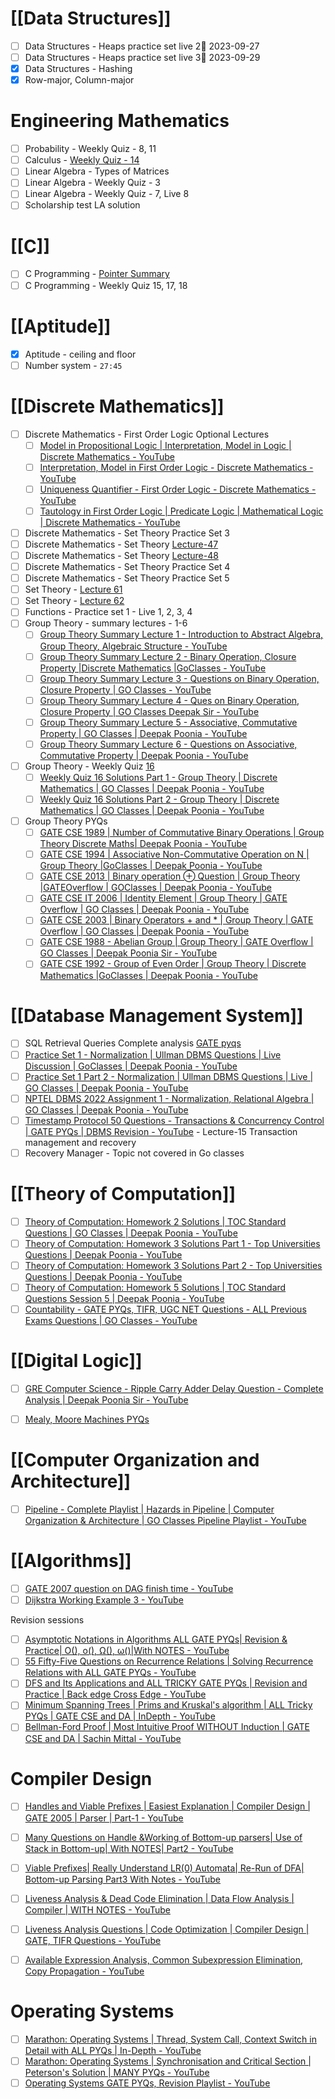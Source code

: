 # [[Data Structures]]
- [ ] Data Structures - Heaps practice set live 2📅 2023-09-27 
- [ ] Data Structures - Heaps practice set live 3📅 2023-09-29
- [x] Data Structures - Hashing
- [x] Row-major, Column-major

# Engineering Mathematics
- [ ] Probability - Weekly Quiz - 8, 11
- [ ] Calculus - [Weekly Quiz - 14](https://www.youtube.com/watch?v=6aIuj2b2J38)
- [ ] Linear Algebra - Types of Matrices
- [ ] Linear Algebra - Weekly Quiz - 3
- [ ] Linear Algebra - Weekly Quiz - 7, Live 8
- [ ] Scholarship test LA solution

# [[C]]
- [ ] C Programming - [Pointer Summary](https://www.youtube.com/playlist?list=PLIPZ2_p3RNHgJFMCeS5c13pREPXcoRkaZ)
- [ ] C Programming - Weekly Quiz 15, 17, 18

# [[Aptitude]]
- [x] Aptitude - ceiling and floor
- [ ] Number system - `27:45`

# [[Discrete Mathematics]]
- [ ] Discrete Mathematics - First Order Logic Optional Lectures
	- [ ] [Model in Propositional Logic | Interpretation, Model in Logic | Discrete Mathematics - YouTube](https://www.youtube.com/watch?v=12lUdO2mOp4)
	- [ ] [Interpretation, Model in First Order Logic - Discrete Mathematics - YouTube](https://www.youtube.com/watch?v=7cO0TMAQt5I)
	- [ ] [Uniqueness Quantifier - First Order Logic - Discrete Mathematics - YouTube](https://www.youtube.com/watch?v=6L9JtnKtgUc)
	- [ ] [Tautology in First Order Logic | Predicate Logic | Mathematical Logic | Discrete Mathematics - YouTube](https://www.youtube.com/watch?v=mhpBJ4BxXks)
- [ ] Discrete Mathematics - Set Theory Practice Set 3
- [ ] Discrete Mathematics - Set Theory [Lecture-47](https://www.youtube.com/watch?v=g0utoFh0yQQ)
- [ ] Discrete Mathematics - Set Theory [Lecture-48](https://www.youtube.com/watch?v=yqHGdWzeGeE)
- [ ] Discrete Mathematics - Set Theory Practice Set 4
- [ ] Discrete Mathematics - Set Theory Practice Set 5
- [ ] Set Theory - [Lecture 61](https://www.youtube.com/watch?v=5ia3SsbB7Ks)
- [ ] Set Theory - [Lecture 62](https://www.youtube.com/watch?v=aWJHVZDlGzQ)
- [ ] Functions - Practice set 1 - Live 1, 2, 3, 4
- [ ] Group Theory - summary lectures - 1-6
	- [ ] [Group Theory Summary Lecture 1 - Introduction to Abstract Algebra, Group Theory, Algebraic Structure - YouTube](https://www.youtube.com/watch?v=huQ3UPATWcY)
	- [ ] [Group Theory Summary Lecture 2 - Binary Operation, Closure Property |Discrete Mathematics |GoClasses - YouTube](https://www.youtube.com/watch?v=gKSjzfY17qE)
	- [ ] [Group Theory Summary Lecture 3 - Questions on Binary Operation, Closure Property | GO Classes - YouTube](https://www.youtube.com/watch?v=qZKWuy6O4fQ)
	- [ ] [Group Theory Summary Lecture 4 - Ques on Binary Operation, Closure Property | GO Classes Deepak Sir - YouTube](https://www.youtube.com/watch?v=CZ32gw6h6kw)
	- [ ] [Group Theory Summary Lecture 5 - Associative, Commutative Property | GO Classes | Deepak Poonia - YouTube](https://www.youtube.com/watch?v=3Vf_61ZLn2w)
	- [ ] [Group Theory Summary Lecture 6 - Questions on Associative, Commutative Property | Deepak Poonia - YouTube](https://www.youtube.com/watch?v=rcY0-Tp47uY)
- [ ] Group Theory - Weekly Quiz [16](https://gateoverflow.in/exam/476/go-classes-2024-weekly-quiz-16-group-theory)
	- [ ] [Weekly Quiz 16 Solutions Part 1 - Group Theory | Discrete Mathematics | GO Classes | Deepak Poonia - YouTube](https://www.youtube.com/watch?v=EPtNtFjjnm4&list=PLIPZ2_p3RNHjUd2BHqInF3wwZ5kF4Yk6h&index=11)
	- [ ] [Weekly Quiz 16 Solutions Part 2 - Group Theory | Discrete Mathematics | GO Classes | Deepak Poonia - YouTube](https://www.youtube.com/watch?v=uCTA_ZU9zks&list=PLIPZ2_p3RNHjUd2BHqInF3wwZ5kF4Yk6h&index=11)
- [ ] Group Theory PYQs
	- [ ] [GATE CSE 1989 | Number of Commutative Binary Operations | Group Theory Discrete Maths| Deepak Poonia - YouTube](https://www.youtube.com/watch?v=tWS2SlFHg7U)
	- [ ] [GATE CSE 1994 | Associative Non-Commutative Operation on N | Group Theory |GoClasses | Deepak Poonia - YouTube](https://www.youtube.com/watch?v=gwQ-K3oHtS0)
	- [ ] [GATE CSE 2013 | Binary operation ⊕ Question | Group Theory |GATEOverflow | GOClasses | Deepak Poonia - YouTube](https://www.youtube.com/watch?v=rVWTU8gwpss)
	- [ ] [GATE CSE IT 2006 | Identity Element | Group Theory | GATE Overflow | GO Classes | Deepak Poonia - YouTube](https://www.youtube.com/watch?v=qyRRNRxvsjQ)
	- [ ] [GATE CSE 2003 | Binary Operators + and \* | Group Theory | GATE Overflow | GO Classes | Deepak Poonia - YouTube](https://www.youtube.com/watch?v=y31SYpVjp7E)
	- [ ] [GATE CSE 1988 - Abelian Group | Group Theory | GATE Overflow | GO Classes | Deepak Poonia Sir - YouTube](https://www.youtube.com/watch?v=cmO6Wq0uzNQ)
	- [ ] [GATE CSE 1992 - Group of Even Order | Group Theory | Discrete Mathematics |GoClasses | Deepak Poonia - YouTube](https://www.youtube.com/watch?v=Ewdz0FQJ14w)

# [[Database Management System]]
- [ ] SQL Retrieval Queries Complete analysis [GATE pyqs](https://www.youtube.com/watch?v=zb6vXpZVo1E)
- [ ] [Practice Set 1 - Normalization | Ullman DBMS Questions | Live Discussion | GoClasses | Deepak Poonia - YouTube](https://www.youtube.com/watch?v=2dAWjK4JVco)
- [ ] [Practice Set 1 Part 2 - Normalization | Ullman DBMS Questions | Live | GO Classes | Deepak Poonia - YouTube](https://www.youtube.com/watch?v=EU5O_8wH3Xw)
- [ ] [NPTEL DBMS 2022 Assignment 1 - Normalization, Relational Algebra | GO Classes | Deepak Poonia - YouTube](https://www.youtube.com/watch?v=jp-9OeD-6qw)
- [ ] [Timestamp Protocol 50 Questions - Transactions & Concurrency Control | GATE PYQs | DBMS Revision - YouTube](https://www.youtube.com/watch?v=gM76xs2NEgE) - Lecture-15 Transaction management and recovery
- [ ] Recovery Manager - Topic not covered in Go classes

# [[Theory of Computation]]
- [ ] [Theory of Computation: Homework 2 Solutions | TOC Standard Questions | GO Classes | Deepak Poonia - YouTube](https://www.youtube.com/watch?v=BYnZ6T2bHJI&list=PLIPZ2_p3RNHhXeEdbXsi34ePvUjL8I-Q9&index=6)
- [ ] [Theory of Computation: Homework 3 Solutions Part 1 - Top Universities Questions | Deepak Poonia - YouTube](https://www.youtube.com/watch?v=hTUGFT5WzTM&list=PLIPZ2_p3RNHhXeEdbXsi34ePvUjL8I-Q9&index=8)
- [ ] [Theory of Computation: Homework 3 Solutions Part 2 - Top Universities Questions | Deepak Poonia - YouTube](https://www.youtube.com/watch?v=A2KRjA7FvXw&list=PLIPZ2_p3RNHhXeEdbXsi34ePvUjL8I-Q9&index=34)
- [ ] [Theory of Computation: Homework 5 Solutions | TOC Standard Questions Session 5 | Deepak Poonia - YouTube](https://www.youtube.com/watch?v=pIm7BPt-bJ4&list=PLIPZ2_p3RNHhXeEdbXsi34ePvUjL8I-Q9&index=14)
- [ ] [Countability - GATE PYQs, TIFR, UGC NET Questions - ALL Previous Exams Questions | GO Classes - YouTube](https://www.youtube.com/watch?v=fl8Z3oM2EJk&list=PLIPZ2_p3RNHgXosiQv-gL1PvJkcHokW1p&index=8)

# [[Digital Logic]]
- [ ] [GRE Computer Science - Ripple Carry Adder Delay Question - Complete Analysis | Deepak Poonia Sir - YouTube](https://www.youtube.com/watch?v=O-ymWW0ZH9o)
- [ ] [Mealy, Moore Machines PYQs](https://www.youtube.com/playlist?list=PLIPZ2_p3RNHjd6P9g6XoUm8E33CsUBqDv) 


# [[Computer Organization and Architecture]]
- [ ] [Pipeline - Complete Playlist | Hazards in Pipeline | Computer Organization & Architecture | GO Classes Pipeline Playlist - YouTube](https://www.youtube.com/playlist?list=PLIPZ2_p3RNHhs9DfAY9ry6XbjGn7ZumZ8)

# [[Algorithms]]
- [ ] [GATE 2007 question on DAG finish time - YouTube](https://www.youtube.com/watch?v=rpI-7pWguKo)
- [ ] [Dijkstra Working Example 3 - YouTube](https://www.youtube.com/watch?v=MiN5p_Z0-rA)

Revision sessions
- [ ] [Asymptotic Notations in Algorithms ALL GATE PYQs| Revision & Practice| O(), o(), Ω(), ω()|With NOTES - YouTube](https://www.youtube.com/watch?v=-l0Gy_i47NE)
- [ ] [55 Fifty-Five Questions on Recurrence Relations | Solving Recurrence Relations with ALL GATE PYQs - YouTube](https://www.youtube.com/watch?v=cjO6uo8rBbE)
- [ ] [DFS and Its Applications and ALL TRICKY GATE PYQs | Revision and Practice | Back edge Cross Edge - YouTube](https://www.youtube.com/watch?v=ZPNwt6SUvr8)
- [ ] [Minimum Spanning Trees | Prims and Kruskal's algorithm | ALL Tricky PYQs | GATE CSE and DA | InDepth - YouTube](https://www.youtube.com/watch?v=W2eDnCoCTuc&lc=UgwJdOhWDhs16teZNLt4AaABAg)
- [ ] [Bellman-Ford Proof | Most Intuitive Proof WITHOUT Induction | GATE CSE and DA | Sachin Mittal - YouTube](https://www.youtube.com/watch?v=lNIqzVbuXtk)

# Compiler Design
- [ ] [Handles and Viable Prefixes | Easiest Explanation | Compiler Design | GATE 2005 | Parser | Part-1 - YouTube](https://www.youtube.com/watch?v=0q1BEXFUaBE&feature=youtu.be)
- [ ] [Many Questions on Handle &Working of Bottom-up parsers| Use of Stack in Bottom-up| With NOTES| Part2 - YouTube](https://www.youtube.com/watch?v=G5FhkCA3BNU)
- [ ] [Viable Prefixes| Really Understand LR(0) Automata| Re-Run of DFA| Bottom-up Parsing Part3 With Notes - YouTube](https://www.youtube.com/watch?v=-riQPRUySTo&t=0s)

- [ ] [Liveness Analysis & Dead Code Elimination | Data Flow Analysis | Compiler | WITH NOTES - YouTube](https://www.youtube.com/watch?v=rEFJvITxAM0)
- [ ] [Liveness Analysis Questions | Code Optimization | Compiler Design | GATE, TIFR Questions - YouTube](https://www.youtube.com/watch?v=AI1Fsi-nvik)
- [ ] [Available Expression Analysis, Common Subexpression Elimination, Copy Propagation - YouTube](https://www.youtube.com/watch?v=oBAqib3LDi4)

# Operating Systems
- [ ] [Marathon: Operating Systems | Thread, System Call, Context Switch in Detail with ALL PYQs | In-Depth - YouTube](https://www.youtube.com/watch?v=Ywqjv0_uh0U)
- [ ] [Marathon: Operating Systems | Synchronisation and Critical Section | Peterson's Solution | MANY PYQs - YouTube](https://www.youtube.com/watch?v=89t-X0SdWw0)
- [ ] [Operating Systems GATE PYQs, Revision Playlist - YouTube](https://www.youtube.com/playlist?list=PLIPZ2_p3RNHixlIaarIXGPy-eggJQMxd_)
